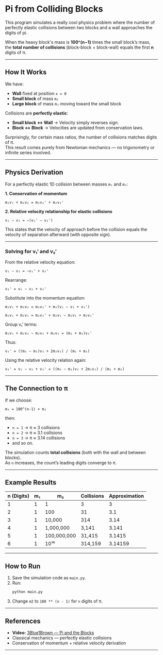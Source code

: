 # Pi from Colliding Blocks

This program simulates a really cool physics problem where the number of perfectly elastic collisions between two blocks and a wall approaches the digits of pi.  

When the heavy block's mass is **100^(n−1)** times the small block’s mass, the **total number of collisions** (block-block + block-wall) equals the first **n** digits of π.

---

## How It Works

We have:

- **Wall** fixed at position `x = 0`
- **Small block** of mass `m₁`
- **Large block** of mass `m₂` moving toward the small block

Collisions are **perfectly elastic**:
- **Small block ↔ Wall** → Velocity simply reverses sign.
- **Block ↔ Block** → Velocities are updated from conservation laws.

Surprisingly, for certain mass ratios, the number of collisions matches digits of π.  
This result comes purely from Newtonian mechanics — no trigonometry or infinite series involved.

---

## Physics Derivation

For a perfectly elastic 1D collision between masses `m₁` and `m₂`:

**1. Conservation of momentum**
```
m₁v₁ + m₂v₂ = m₁v₁' + m₂v₂'
```

**2. Relative velocity relationship for elastic collisions**
```
v₁ − v₂ = −(v₁' − v₂')
```
This states that the velocity of approach before the collision equals the velocity of separation afterward (with opposite sign).

---

### Solving for v₁′ and v₂′

From the relative velocity equation:
```
v₁ − v₂ = −v₁' + v₂'
```
Rearrange:
```
v₂' = v₁ − v₂ + v₁'
```

Substitute into the momentum equation:
```
m₁v₁ + m₂v₂ = m₁v₁' + m₂(v₁ − v₂ + v₁')
```
```
m₁v₁ + m₂v₂ = m₁v₁' + m₂v₁ − m₂v₂ + m₂v₁'
```

Group v₁′ terms:
```
m₁v₁ + m₂v₂ − m₂v₁ + m₂v₂ = (m₁ + m₂)v₁'
```

Thus:
```
v₁' = ((m₁ − m₂)v₁ + 2m₂v₂) / (m₁ + m₂)
```

Using the relative velocity relation again:
```
v₂' = v₁ − v₂ + v₁' = ((m₂ − m₁)v₂ + 2m₁v₁) / (m₁ + m₂)
```

---

## The Connection to π

If we choose:
```
m₂ = 100^(n-1) × m₁
```
then:
- `n = 1` → π ≈ 3 collisions
- `n = 2` → π ≈ 3.1 collisions
- `n = 3` → π ≈ 3.14 collisions
- and so on.

The simulation counts **total collisions** (both with the wall and between blocks).  
As `n` increases, the count’s leading digits converge to π.

---

## Example Results

| n (Digits) | m₁   | m₂           | Collisions | Approximation |
|------------|------|--------------|------------|---------------|
| 1          | 1    | 1            | 3          | 3             |
| 2          | 1    | 100          | 31         | 3.1           |
| 3          | 1    | 10,000       | 314        | 3.14          |
| 4          | 1    | 1,000,000    | 3,141      | 3.141         |
| 5          | 1    | 100,000,000  | 31,415     | 3.1415        |
| 6          | 1    | 10¹⁰         | 314,159    | 3.14159       |

---

## How to Run

1. Save the simulation code as `main.py`.
2. Run:
   ```bash
   python main.py
   ```
3. Change `m2` to `100 ** (n - 1)` for `n` digits of π.

---

## References

- **Video:** [3Blue1Brown — Pi and the Blocks](https://youtu.be/6dTyOl1fmDo?si=GdI8XJKj-SU6Vx2b)
- Classical mechanics — perfectly elastic collisions
- Conservation of momentum + relative velocity derivation

---
